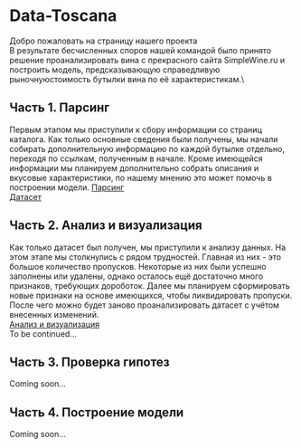 # Data-Toscana
Добро пожаловать на страницу нашего проекта\
В результате бесчисленных споров нашей командой было принято решение проанализировать вина с прекрасного сайта SimpleWine.ru и 
построить модель, предсказывающую справедливую рыночнуюстоимость бутылки вина по её характеристикам.\

## Часть 1. Парсинг
Первым этапом мы приступили к сбору информации со страниц каталога. Как только основные сведения были получены, мы начали собирать 
дополнительную информацию по каждой бутылке отдельно, переходя по ссылкам, полученным в начале. Кроме имеющейся информации мы планируем
дополнительно собрать описания и вкусовые характеристики, по нашему мнению это может помочь в построении модели.
[Парсинг](https://github.com/blackstass/Data-Toscana/blob/main/Алкопарсинг.ipynb)\
[Датасет](https://github.com/blackstass/Data-Toscana/blob/main/Алкопарсинг1.xlsx)

## Часть 2. Анализ и визуализация
Как только датасет был получен, мы приступили к анализу данных. На этом этапе мы столкнулись с рядом трудностей. Главная из них - это
большое количество пропусков. Некоторые из них были успешно заполнены или удалены, однако осталось ещё достаточно много признаков, 
требующих дороботок. Далее мы планируем сформировать новые признаки на основе имеющихся, чтобы ликвидировать пропуски. После чего 
можно будет заново проанализировать датасет с учётом внесенных изменений.\
[Анализ и визуализация](https://github.com/blackstass/Data-Toscana/blob/main/АлкоАнализ_2.0.ipynb)\
To be continued...

## Часть 3. Проверка гипотез
Coming soon...

## Часть 4. Построение модели
Coming soon...
